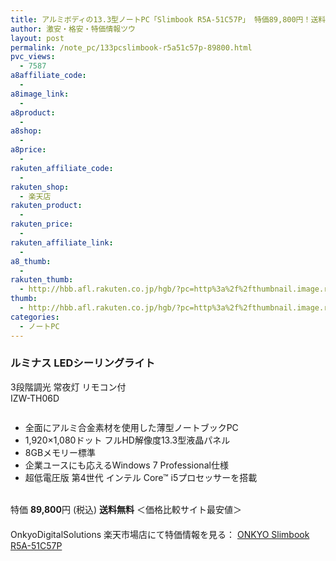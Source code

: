 ```yaml
---
title: アルミボディの13.3型ノートPC「Slimbook R5A-51C57P」 特価89,800円！送料無料！
author: 激安・格安・特価情報ツウ
layout: post
permalink: /note_pc/133pcslimbook-r5a51c57p-89800.html
pvc_views:
  - 7587
a8affiliate_code:
  - 
a8image_link:
  - 
a8product:
  - 
a8shop:
  - 
a8price:
  - 
rakuten_affiliate_code:
  - 
rakuten_shop:
  - 楽天店
rakuten_product:
  - 
rakuten_price:
  - 
rakuten_affiliate_link:
  - 
a8_thumb:
  - 
rakuten_thumb:
  - http://hbb.afl.rakuten.co.jp/hgb/?pc=http%3a%2f%2fthumbnail.image.rakuten.co.jp%2f%400_mall%2flogitec%2fcabinet%2f2%2fimg60183663.jpg%3f_ex%3d128x128
thumb:
  - http://hbb.afl.rakuten.co.jp/hgb/?pc=http%3a%2f%2fthumbnail.image.rakuten.co.jp%2f%400_mall%2flogitec%2fcabinet%2f2%2fimg60183663.jpg%3f_ex%3d128x128
categories:
  - ノートPC
---
```

### ルミナス LEDシーリングライト  
3段階調光 常夜灯 リモコン付  
IZW-TH06D

<div class="img-bg2 img_L">
  <a href="http://hb.afl.rakuten.co.jp/hgc/03cf9850.0de3ac9c.03cf9851.cf7cfb6a/?pc=http%3a%2f%2fitem.rakuten.co.jp%2fonkyodirect%2fr5a51c57p%2f%3fscid%3daf_link_img&m=http%3a%2f%2fm.rakuten.co.jp%2fonkyodirect%2fi%2f10001663%2f" target="_blank"><img src="http://hbb.afl.rakuten.co.jp/hgb/?pc=http%3a%2f%2fthumbnail.image.rakuten.co.jp%2f%400_mall%2fonkyodirect%2fcabinet%2fr5a51c57p_1.jpg%3f_ex%3d128x128&m=http%3a%2f%2fthumbnail.image.rakuten.co.jp%2f%400_mall%2fonkyodirect%2fcabinet%2fr5a51c57p_1.jpg" border="0" title="" alt="" /></a>
</div>

<!--more-->

  * 全面にアルミ合金素材を使用した薄型ノートブックPC
  * 1,920×1,080ドット フルHD解像度13.3型液晶パネル
  * 8GBメモリー標準
  * 企業ユースにも応えるWindows 7 Professional仕様
  * 超低電圧版 第4世代 インテル Core™ i5プロセッサーを搭載

<br clear="all" />特価 <span class="tokka-price"><strong>89,800</strong></span>円 (税込) **送料無料** ＜価格比較サイト最安値＞  
　　  
OnkyoDigitalSolutions 楽天市場店にて特価情報を見る： <a href="http://hb.afl.rakuten.co.jp/hgc/03cf9850.0de3ac9c.03cf9851.cf7cfb6a/?pc=http%3a%2f%2fitem.rakuten.co.jp%2fonkyodirect%2fr5a51c57p%2f%3fscid%3daf_link_img&m=http%3a%2f%2fm.rakuten.co.jp%2fonkyodirect%2fi%2f10001663%2f" target="_blank"><span class="fs150p">ONKYO Slimbook R5A-51C57P</span></a>